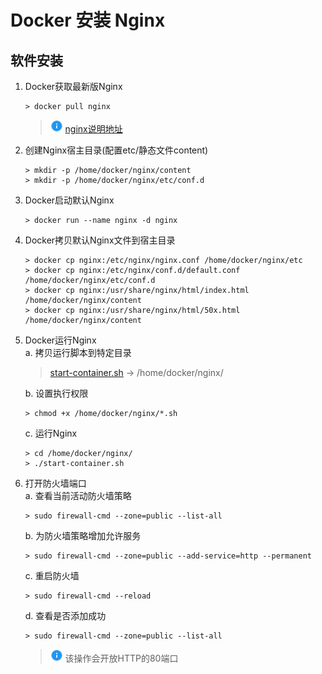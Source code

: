 # Docker 安装 Nginx

## 软件安装

1.  Docker获取最新版Nginx<br>

    ```命令
    > docker pull nginx
    ```

    > ![info][info] [nginx说明地址][nginx地址]

2.  创建Nginx宿主目录(配置etc/静态文件content)<br>

    ```命令
    > mkdir -p /home/docker/nginx/content
    > mkdir -p /home/docker/nginx/etc/conf.d
    ```

3.  Docker启动默认Nginx<br>

    ```命令
    > docker run --name nginx -d nginx
    ```

4.  Docker拷贝默认Nginx文件到宿主目录<br>

    ```命令
    > docker cp nginx:/etc/nginx/nginx.conf /home/docker/nginx/etc
    > docker cp nginx:/etc/nginx/conf.d/default.conf /home/docker/nginx/etc/conf.d
    > docker cp nginx:/usr/share/nginx/html/index.html /home/docker/nginx/content
    > docker cp nginx:/usr/share/nginx/html/50x.html /home/docker/nginx/content
    ```

5.  Docker运行Nginx<br>
    a. 拷贝运行脚本到特定目录<br>

    > [start-container.sh](files/01/start-container.sh) -> /home/docker/nginx/<br>

    b. 设置执行权限<br>

    ```命令
    > chmod +x /home/docker/nginx/*.sh
    ```

    c. 运行Nginx<br>

    ```命令
    > cd /home/docker/nginx/
    > ./start-container.sh
    ```

6.  打开防火墙端口<br>
    a. 查看当前活动防火墙策略<br>

    ```命令
    > sudo firewall-cmd --zone=public --list-all
    ```

    b. 为防火墙策略增加允许服务<br>

    ```命令
    > sudo firewall-cmd --zone=public --add-service=http --permanent
    ```

    c. 重启防火墙<br>

    ```命令
    > sudo firewall-cmd --reload
    ```

    d. 查看是否添加成功<br>

    ```命令
    > sudo firewall-cmd --zone=public --list-all
    ```

    > ![info][info] 该操作会开放HTTP的80端口

[info]: /images/info.png

[nginx地址]: https://hub.docker.com/_/nginx/

